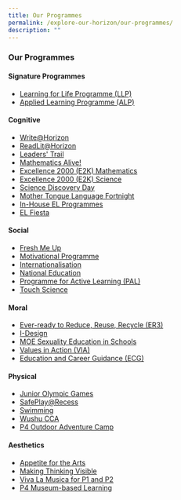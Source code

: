 ```yaml
---
title: Our Programmes
permalink: /explore-our-horizon/our-programmes/
description: ""
---
```

### **Our Programmes**
#### **Signature Programmes**
* [Learning for Life Programme (LLP)](https://staging.d21co4ykjghpsi.amplifyapp.com/our-experiences/llp/)
* [Applied Learning Programme (ALP)](https://staging.d21co4ykjghpsi.amplifyapp.com/our-experiences/alp/)

#### **Cognitive**
* [Write@Horizon](https://staging.d21co4ykjghpsi.amplifyapp.com/our-experiences/cognitive/write/)
* [ReadLit@Horizon](https://staging.d21co4ykjghpsi.amplifyapp.com/read-lit-at-horizon/)
* [Leaders' Trail](https://staging.d21co4ykjghpsi.amplifyapp.com/our-experiences/cognitive/leaders-trail/)
* [Mathematics Alive!](https://staging.d21co4ykjghpsi.amplifyapp.com/our-experiences/cognitive/mathematics-alive/)
* [Excellence 2000 (E2K) Mathematics](https://staging.d21co4ykjghpsi.amplifyapp.com/our-experiences/cognitive/e2k-mathematics/)
* [Excellence 2000 (E2K) Science](https://staging.d21co4ykjghpsi.amplifyapp.com/our-experiences/cognitive/e2k-science/)
* [Science Discovery Day](https://staging.d21co4ykjghpsi.amplifyapp.com/our-experiences/cognitive/science-discovery-day/)
* [Mother Tongue Language Fortnight](https://staging.d21co4ykjghpsi.amplifyapp.com/our-experiences/cognitive/mtl-fortnight/)
* [In-House EL Programmes](https://staging.d21co4ykjghpsi.amplifyapp.com/our-experiences/cognitive/inhouse-el-programmes/)
* [EL Fiesta](https://staging.d21co4ykjghpsi.amplifyapp.com/our-experiences/cognitive/el-fiesta/)

#### **Social**
* [Fresh Me Up](https://staging.d21co4ykjghpsi.amplifyapp.com/our-experiences/social/fresh-me-up/)
* [Motivational Programme](https://staging.d21co4ykjghpsi.amplifyapp.com/our-experiences/social/motivation/)
* [Internationalisation](https://staging.d21co4ykjghpsi.amplifyapp.com/our-experiences/social/internationalisation/)
* [National Education](https://staging.d21co4ykjghpsi.amplifyapp.com/our-experiences/social/national-education/)
* [Programme for Active Learning (PAL)](https://staging.d21co4ykjghpsi.amplifyapp.com/our-experiences/social/pal/)
* [Touch Science](https://staging.d21co4ykjghpsi.amplifyapp.com/our-experiences/social/touch-science/)

#### **Moral**
* [Ever-ready to Reduce, Reuse, Recycle (ER3)]()
* [I-Design]()
* [MOE Sexuality Education in Schools]()
* [Values in Action (VIA)]()
* [Education and Career Guidance (ECG)]()

#### **Physical**
* [Junior Olympic Games]()
* [SafePlay@Recess]()
* [Swimming]()
* [Wushu CCA]()
* [P4 Outdoor Adventure Camp]()

#### **Aesthetics**
* [Appetite for the Arts]()
* [Making Thinking Visible]()
* [Viva La Musica for P1 and P2]()
* [P4 Museum-based Learning]()